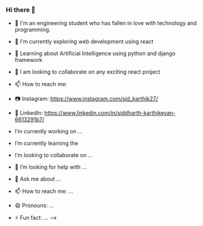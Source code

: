 ### Hi there 👋

- 🚀 I'm an engineering student who has fallen in love with technology and programming. 
- 🔭 I'm currently exploring web development using react
- 🌱 Learning about Artificial Intelligence using python and django framework
- 👯 I am looking to collaborate on any exciting react project
- 📫 How to reach me: 
- 📷 Instagram: https://www.instagram.com/sid_karthik27/
- 🔗 LinkedIn: https://www.linkedin.com/in/siddharth-karthikeyan-6613291b7/




-  I’m currently working on ...
-  I’m currently learning the 
-  I’m looking to collaborate on ...
- 🤔 I’m looking for help with ...
- 💬 Ask me about ...
- 📫 How to reach me: ...
- 😄 Pronouns: ...
- ⚡ Fun fact: ...
-->
